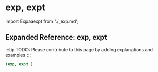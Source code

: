 # exp, expt

import Expaaexpt from './_exp.md';

<Expaaexpt />

## Expanded Reference: exp, expt

:::tip
TODO: Please contribute to this page by adding explanations and examples
:::

```lisp
(exp, expt )
```
